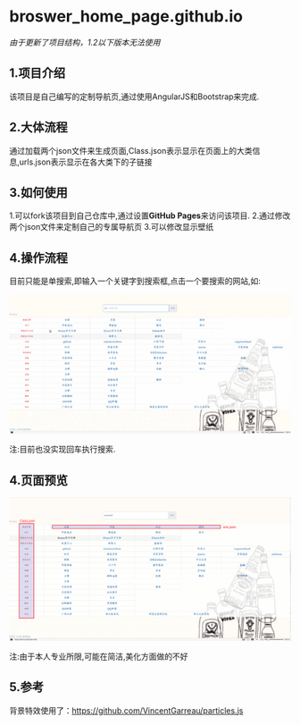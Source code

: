 # broswer_home_page.github.io

*由于更新了项目结构，1.2以下版本无法使用*

## 1.项目介绍
该项目是自己编写的定制导航页,通过使用AngularJS和Bootstrap来完成.

## 2.大体流程
通过加载两个json文件来生成页面,Class.json表示显示在页面上的大类信息,urls.json表示显示在各大类下的子链接

## 3.如何使用
1.可以fork该项目到自己仓库中,通过设置**GitHub Pages**来访问该项目.
2.通过修改两个json文件来定制自己的专属导航页
3.可以修改显示壁纸

## 4.操作流程
目前只能是单搜索,即输入一个关键字到搜索框,点击一个要搜索的网站,如:

![Search](pictrue/Search.gif)

注:目前也没实现回车执行搜索.

## 4.页面预览

![navigation page](pictrue/navigation_page.png)

注:由于本人专业所限,可能在简洁,美化方面做的不好

## 5.参考
背景特效使用了：https://github.com/VincentGarreau/particles.js
